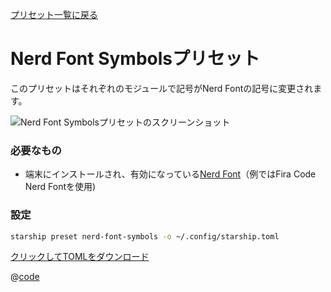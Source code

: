 [プリセット一覧に戻る](./README.md#nerd-font-symbols)

# Nerd Font Symbolsプリセット

このプリセットはそれぞれのモジュールで記号がNerd Fontの記号に変更されます。

![Nerd Font Symbolsプリセットのスクリーンショット](/presets/img/nerd-font-symbols.png)

### 必要なもの

- 端末にインストールされ、有効になっている[Nerd Font](https://www.nerdfonts.com/)（例ではFira Code Nerd Fontを使用)

### 設定

```sh
starship preset nerd-font-symbols -o ~/.config/starship.toml
```

[クリックしてTOMLをダウンロード](/presets/toml/nerd-font-symbols.toml)

@[code](../../.vuepress/public/presets/toml/nerd-font-symbols.toml)
